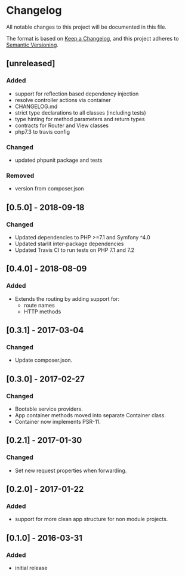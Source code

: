 # Changelog
All notable changes to this project will be documented in this file.

The format is based on [Keep a Changelog](https://keepachangelog.com/en/1.0.0/),
and this project adheres to [Semantic Versioning](https://semver.org/spec/v2.0.0.html).


## [unreleased]
### Added
- support for reflection based dependency injection 
- resolve controller actions via container
- CHANGELOG.md
- strict type declarations to all classes (including tests)
- type hinting for method parameters and return types
- contracts for Router and View classes
- php7.3 to travis config

### Changed
- updated phpunit package and tests

### Removed
- version from composer.json

## [0.5.0] - 2018-09-18
### Changed
- Updated dependencies to PHP >=7.1 and Symfony ^4.0
- Updated starlit inter-package dependencies
- Updated Travis CI to run tests on PHP 7.1 and 7.2

## [0.4.0] - 2018-08-09
### Added
- Extends the routing by adding support for:
  - route names
  - HTTP methods

## [0.3.1] - 2017-03-04
### Changed
- Update composer.json.

## [0.3.0] - 2017-02-27
### Changed
- Bootable service providers.
- App container methods moved into separate Container class.
- Container now implements PSR-11.

## [0.2.1] - 2017-01-30
### Changed
- Set new request properties when forwarding.

## [0.2.0] - 2017-01-22
### Added
- support for more clean app structure for non module projects.

## [0.1.0] - 2016-03-31
### Added
- initial release